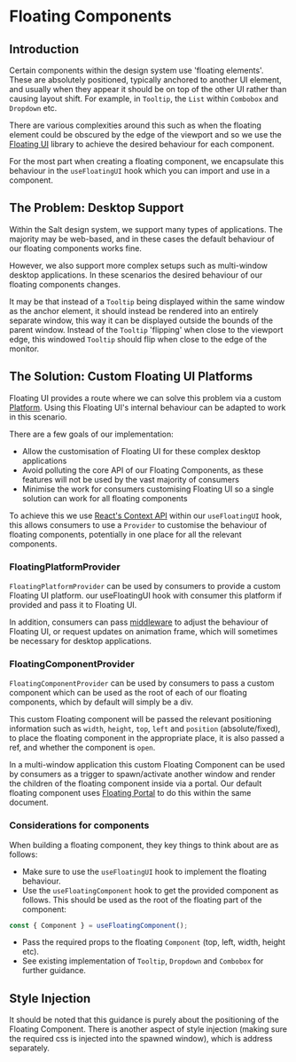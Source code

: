 # Floating Components

## Introduction

Certain components within the design system use 'floating elements'. These are absolutely positioned, typically anchored to another UI element, and usually when they appear it should be on top of the other UI rather than causing layout shift. For example, in `Tooltip`, the `List` within `Combobox` and `Dropdown` etc.

There are various complexities around this such as when the floating element could be obscured by the edge of the viewport and so we use the [Floating UI](https://floating-ui.com/) library to achieve the desired behaviour for each component.

For the most part when creating a floating component, we encapsulate this behaviour in the `useFloatingUI` hook which you can import and use in a component.

## The Problem: Desktop Support

Within the Salt design system, we support many types of applications. The majority may be web-based, and in these cases the default behaviour of our floating components works fine.

However, we also support more complex setups such as multi-window desktop applications. In these scenarios the desired behaviour of our floating components changes.

It may be that instead of a `Tooltip` being displayed within the same window as the anchor element, it should instead be rendered into an entirely separate window, this way it can be displayed outside the bounds of the parent window. Instead of the `Tooltip` 'flipping' when close to the viewport edge, this windowed `Tooltip` should flip when close to the edge of the monitor.

## The Solution: Custom Floating UI Platforms

Floating UI provides a route where we can solve this problem via a custom [Platform](https://floating-ui.com/docs/platform). Using this Floating UI's internal behaviour can be adapted to work in this scenario.

There are a few goals of our implementation:

- Allow the customisation of Floating UI for these complex desktop applications
- Avoid polluting the core API of our Floating Components, as these features will not be used by the vast majority of consumers
- Minimise the work for consumers customising Floating UI so a single solution can work for all floating components

To achieve this we use [React's Context API](https://react.dev/reference/react/useContext) within our `useFloatingUI` hook, this allows consumers to use a `Provider` to customise the behaviour of floating components, potentially in one place for all the relevant components.

### FloatingPlatformProvider

`FloatingPlatformProvider` can be used by consumers to provide a custom Floating UI platform. our useFloatingUI hook with consumer this platform if provided and pass it to Floating UI.

In addition, consumers can pass [middleware](https://floating-ui.com/docs/middleware) to adjust the behaviour of Floating UI, or request updates on animation frame, which will sometimes be necessary for desktop applications.

### FloatingComponentProvider

`FloatingComponentProvider` can be used by consumers to pass a custom component which can be used as the root of each of our floating components, which by default will simply be a div.

This custom Floating component will be passed the relevant positioning information such as `width`, `height`, `top`, `left` and `position` (absolute/fixed), to place the floating component in the appropriate place, it is also passed a ref, and whether the component is `open`.

In a multi-window application this custom Floating Component can be used by consumers as a trigger to spawn/activate another window and render the children of the floating component inside via a portal. Our default floating component uses [Floating Portal](https://floating-ui.com/docs/floatingportal#floatingportal) to do this within the same document.

### Considerations for components

When building a floating component, they key things to think about are as follows:

- Make sure to use the `useFloatingUI` hook to implement the floating behaviour.
- Use the `useFloatingComponent` hook to get the provided component as follows. This should be used as the root of the floating part of the component:

```jsx
const { Component } = useFloatingComponent();
```

- Pass the required props to the floating `Component` (top, left, width, height etc).
- See existing implementation of `Tooltip`, `Dropdown` and `Combobox` for further guidance.

## Style Injection

It should be noted that this guidance is purely about the positioning of the Floating Component. There is another aspect of style injection (making sure the required css is injected into the spawned window), which is address separately.
